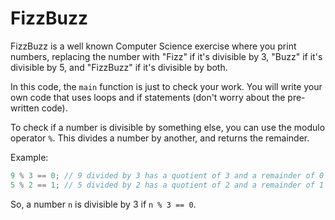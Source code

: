 # FizzBuzz

FizzBuzz is a well known Computer Science exercise where you print numbers, replacing the number with "Fizz" if it's divisible by 3, "Buzz" if it's divisible by 5, and "FizzBuzz" if it's divisible by both.

In this code, the `main` function is just to check your work. You will write your own code that uses loops and if statements (don't worry about the pre-written code).

To check if a number is divisible by something else, you can use the modulo operator `%`. This divides a number by another, and returns the remainder.

Example:

```cpp
9 % 3 == 0; // 9 divided by 3 has a quotient of 3 and a remainder of 0
5 % 2 == 1; // 5 divided by 2 has a quotient of 2 and a remainder of 1
```

So, a number `n` is divisible by 3 if `n % 3 == 0`.
